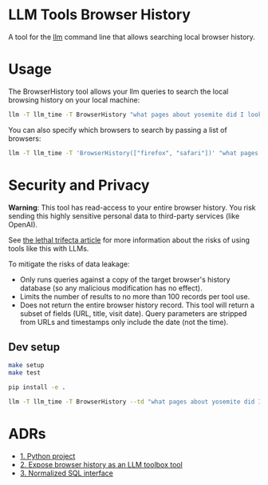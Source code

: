 # LLM Tools Browser History

A tool for the [llm](https://llm.datasette.io/) command line that allows searching local browser history.

# Usage

The BrowserHistory tool allows your llm queries to search the local browsing history on your local machine:

```sh
llm -T llm_time -T BrowserHistory "what pages about yosemite did I look up recently?"
```

You can also specify which browsers to search by passing a list of browsers:

```sh
llm -T llm_time -T 'BrowserHistory(["firefox", "safari"])' "what pages about yosemite did I look up recently?"
```


# Security and Privacy

**Warning**: This tool has read-access to your entire browser history. You risk sending
this highly sensitive personal data to third-party services (like OpenAI).

See [the lethal trifecta article](https://simonw.substack.com/p/the-lethal-trifecta-for-ai-agents) for more information about the risks of using tools like this with LLMs.

To mitigate the risks of data leakage:
- Only runs queries against a copy of the target browser's history database (so any malicious modification has no effect).
- Limits the number of results to no more than 100 records per tool use.
- Does not return the entire browser history record. This tool will return a subset of fields (URL, title, visit date). Query parameters are stripped from URLs and timestamps only include the date (not the time).

## Dev setup

```bash
make setup
make test

pip install -e .

llm -T llm_time -T BrowserHistory --td "what pages about yosemite did I look up recently?"
```

# ADRs

* [1. Python project](docs/adr/0001-python-project.md)
* [2. Expose browser history as an LLM toolbox tool](docs/adr/0002-browser-tool.md)
* [3. Normalized SQL interface](docs/adr/0003-normalized-sql-interface.md)

